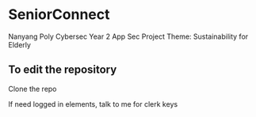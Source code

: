 # SeniorConnect

Nanyang Poly Cybersec Year 2 App Sec Project
Theme: Sustainability for Elderly

## To edit the repository

Clone the repo

If need logged in elements, talk to me for clerk keys
